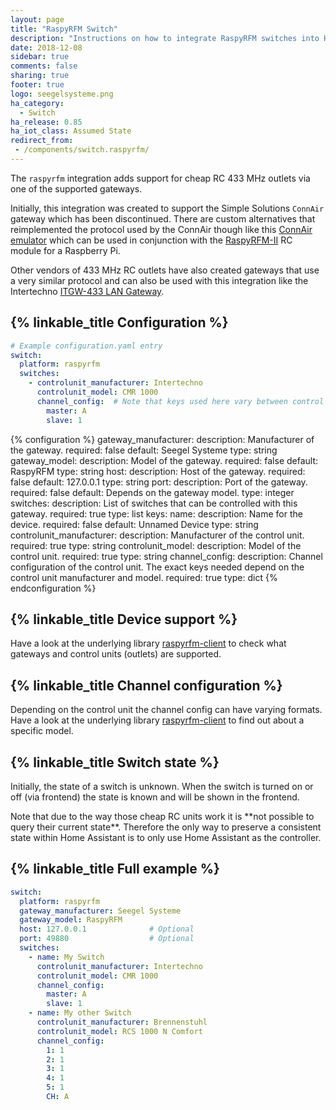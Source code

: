 ```yaml
---
layout: page
title: "RaspyRFM Switch"
description: "Instructions on how to integrate RaspyRFM switches into Home Assistant."
date: 2018-12-08
sidebar: true
comments: false
sharing: true
footer: true
logo: seegelsysteme.png
ha_category:
  - Switch
ha_release: 0.85
ha_iot_class: Assumed State
redirect_from:
 - /components/switch.raspyrfm/
---
```


The `raspyrfm` integration adds support for cheap RC 433 MHz outlets via one of the supported gateways.

Initially, this integration was created to support the Simple Solutions `ConnAir` gateway which has been discontinued. There are custom alternatives that reimplemented the protocol used by the ConnAir though like this [ConnAir emulator](https://github.com/Phunkafizer/RaspyRFM/blob/master/connair.py) which can be used in conjunction with the [RaspyRFM-II](https://www.seegel-systeme.de/produkt/raspyrfm-ii) RC module for a Raspberry Pi.

Other vendors of 433 MHz RC outlets have also created gateways that use a very similar protocol and can also be used with this integration like the Intertechno [ITGW-433 LAN Gateway](https://www.intertechno24.de/LAN-Gateway/Gateway-ITGW-433.html).

## {% linkable_title Configuration %}

```yaml
# Example configuration.yaml entry
switch:
  platform: raspyrfm
  switches:
    - controlunit_manufacturer: Intertechno
      controlunit_model: CMR 1000
      channel_config:  # Note that keys used here vary between control units
        master: A
        slave: 1
```

{% configuration %}
gateway_manufacturer:
  description: Manufacturer of the gateway.
  required: false
  default: Seegel Systeme
  type: string
gateway_model:
  description: Model of the gateway.
  required: false
  default: RaspyRFM
  type: string
host:
  description: Host of the gateway.
  required: false
  default: 127.0.0.1
  type: string
port:
  description: Port of the gateway.
  required: false
  default: Depends on the gateway model.
  type: integer
switches:
  description: List of switches that can be controlled with this gateway.
  required: true
  type: list
  keys:
    name:
      description: Name for the device.
      required: false
      default: Unnamed Device
      type: string
    controlunit_manufacturer:
      description: Manufacturer of the control unit.
      required: true
      type: string
    controlunit_model:
      description: Model of the control unit.
      required: true
      type: string
    channel_config:
      description: Channel configuration of the control unit. The exact keys needed depend on the control unit manufacturer and model.
      required: true
      type: dict
{% endconfiguration %}

## {% linkable_title Device support %}

Have a look at the underlying library [raspyrfm-client](https://github.com/markusressel/raspyrfm-client) to check what gateways and control units (outlets) are supported.

## {% linkable_title Channel configuration %}

Depending on the control unit the channel config can have varying formats. Have a look at the underlying library [raspyrfm-client](https://github.com/markusressel/raspyrfm-client) to find out about a specific model.

## {% linkable_title Switch state %}

Initially, the state of a switch is unknown. When the switch is turned on or off (via frontend) the state is known and will be shown in the frontend.

<p class='note warning'>
Note that due to the way those cheap RC units work it is **not possible to query their current state**. Therefore the only way to preserve a consistent state within Home Assistant is to only use Home Assistant as the controller.
</p>

## {% linkable_title Full example %}

```yaml
switch:
  platform: raspyrfm
  gateway_manufacturer: Seegel Systeme
  gateway_model: RaspyRFM
  host: 127.0.0.1              # Optional
  port: 49880                  # Optional
  switches:
    - name: My Switch
      controlunit_manufacturer: Intertechno
      controlunit_model: CMR 1000
      channel_config:
        master: A
        slave: 1
    - name: My other Switch
      controlunit_manufacturer: Brennenstuhl
      controlunit_model: RCS 1000 N Comfort
      channel_config:
        1: 1
        2: 1
        3: 1
        4: 1
        5: 1
        CH: A
```
